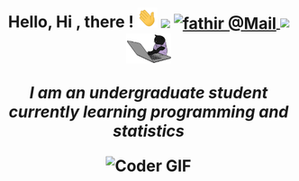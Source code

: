 <h1 align="center"><b>Hello, Hi , there !</b>
  <img src="https://raw.githubusercontent.com/ABSphreak/ABSphreak/master/gifs/Hi.gif" width="35" height="35>
  
  
  
  
<a href="https://www.linkedin.com/in/mohamed-fathir-538951204" >
  <img align="center"  width="22px" src="https://cdn.jsdelivr.net/npm/simple-icons@v3/icons/linkedin.svg" >
</a>

  <a href="mailto:fathir.majeed@gmail.com">
  <img align="center" alt="fathir @Mail" width="22px" src="https://cdn.jsdelivr.net/npm/simple-icons@v3/icons/gmail.svg" />
</a>


  <img src="https://media.giphy.com/media/WUlplcMpOCEmTGBtBW/giphy.gif" width="80"/>
  
  <img src="https://github.com/FathirAMM/FathirAMM/blob/main/git.gif" width="80"/>
  
  
  <b><i>I am an undergraduate student currently learning programming and statistics</i></b>
  
 
  
  
  
  
  

<p  align="center"><img src="https://media.giphy.com/media/SWoSkN6DxTszqIKEqv/giphy.gif" alt="Coder GIF" width="500" height="400"> 
